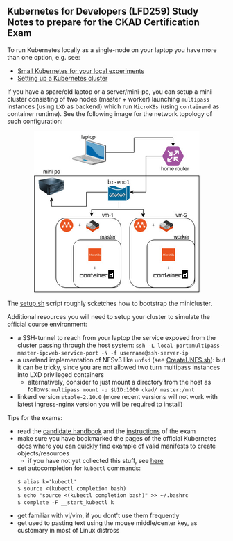 ## Kubernetes for Developers (LFD259) Study Notes to prepare for the CKAD Certification Exam

To run Kubernetes locally as a single-node on your laptop you have more than one option, e.g. see:
- [Small Kubernetes for your local experiments](https://blog.flant.com/small-local-kubernetes-comparison/)
- [Setting up a Kubernetes cluster](https://www.armosec.io/blog/setting-up-kubernetes-cluster/)

If you have a spare/old laptop or a server/mini-pc, you can setup a mini cluster consisting of two nodes (master + worker) launching `multipass` instances (using `LXD` as backend) which run `MicroK8s` (using `containerd` as container runtime). See the following image for the network topology of such configuration:

<p align="center">
    <img src="mini-cluster-netword-diagram.jpg"/>
</p>

The [setup.sh](setup.sh) script roughly scketches how to bootstrap the minicluster.

Additional resources you will need to setup your cluster to simulate the official course environment:
- a SSH-tunnel to reach from your laptop the service exposed from the cluster passing through the host system: `ssh -L local-port:multipass-master-ip:web-service-port -N -f username@ssh-server-ip`
- a userland implementation of NFSv3 like `unfsd` (see [CreateUNFS.sh](CreateUNFS.sh)): but it can be tricky, since you are not allowed two turn multipass instances into LXD privileged containers
  - alternatively, consider to just mount a directory from the host as follows: `multipass mount -u $UID:1000 ckad/ master:/mnt`
- linkerd version `stable-2.10.0` (more recent versions will not work with latest ingress-nginx version you will be required to install)

Tips for the exams:
- read the [candidate handbook](https://docs.linuxfoundation.org/tc-docs/certification/lf-candidate-handbook) and the [instructions](https://docs.linuxfoundation.org/tc-docs/certification/tips-cka-and-ckad) of the exam
- make sure you have bookmarked the pages of the official Kubernetes docs where you can quickly find example of valid manifests to create objects/resources
  - if you have not yet collected this stuff, see [here](https://github.com/reetasingh/CKAD-Bookmarks)
- set autocompletion for `kubectl` commands:
  ```
  $ alias k='kubectl'
  $ source <(kubectl completion bash)
  $ echo "source <(kubectl completion bash)" >> ~/.bashrc
  $ complete -F __start_kubectl k
  ```
- get familiar with vi/vim, if you dont't use them frequently
- get used to pasting text using the mouse middle/center key, as customary in most of Linux distross
